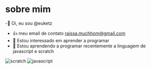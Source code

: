 # sobre mim 
-👋 Oi, eu sou @euketz
- :+1: meu email de contato raissa.muchhom@gmail.com
- 👀 Estou interessado em aprender a programar 
- 🌱 Estou aprendendo a programar recentemente a linguagem de javascript e scratch

![scratch](https://img.shields.io/badge/Scratch-4D97FF?style=for-the-badge&logo=Scratch&logoColor=white)
![javascript](https://img.shields.io/badge/JavaScript-323330?style=for-the-badge&logo=javascript&logoColor=F7DF1E)
